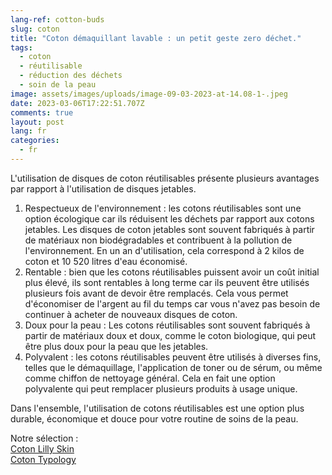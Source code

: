 ```yaml
---
lang-ref: cotton-buds
slug: coton
title: "Coton démaquillant lavable : un petit geste zero déchet."
tags:
  - coton
  - réutilisable
  - réduction des déchets
  - soin de la peau
image: assets/images/uploads/image-09-03-2023-at-14.08-1-.jpeg
date: 2023-03-06T17:22:51.707Z
comments: true
layout: post
lang: fr
categories:
  - fr
---
```

L'utilisation de disques de coton réutilisables présente plusieurs avantages par rapport à l'utilisation de disques jetables. 

1. Respectueux de l'environnement : les cotons réutilisables sont une option écologique car ils réduisent les déchets par rapport aux cotons jetables. Les disques de coton jetables sont souvent fabriqués à partir de matériaux non biodégradables et contribuent à la pollution de l'environnement. En un an d'utilisation, cela correspond à 2 kilos de coton et 10 520 litres d'eau économisé.
2. Rentable : bien que les cotons réutilisables puissent avoir un coût initial plus élevé, ils sont rentables à long terme car ils peuvent être utilisés plusieurs fois avant de devoir être remplacés. Cela vous permet d'économiser de l'argent au fil du temps car vous n'avez pas besoin de continuer à acheter de nouveaux disques de coton.
3. Doux pour la peau : Les cotons réutilisables sont souvent fabriqués à partir de matériaux doux et doux, comme le coton biologique, qui peut être plus doux pour la peau que les jetables.
4. Polyvalent : les cotons réutilisables peuvent être utilisés à diverses fins, telles que le démaquillage, l'application de toner ou de sérum, ou même comme chiffon de nettoyage général. Cela en fait une option polyvalente qui peut remplacer plusieurs produits à usage unique.

Dans l'ensemble, l'utilisation de cotons réutilisables est une option plus durable, économique et douce pour votre routine de soins de la peau.

N﻿otre sélection : \
[Coton L﻿illy Skin](https://lilly-skin.com/products/7-pads-demaquillants-rainbow)\
[C﻿oton Typology](https://www.typology.com/products/cotons-demaquillants-reutilisables)